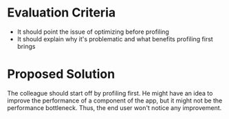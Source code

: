 # Evaluation Criteria

- It should point the issue of optimizing before profiling
- It should explain why it's problematic and what benefits profiling first brings

# Proposed Solution

The colleague should start off by profiling first. He might have an idea to improve the performance
of a component of the app, but it might not be the performance bottleneck. Thus, the end user won't
notice any improvement.
